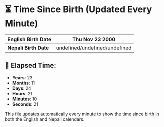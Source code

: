 # ⏳ Time Since Birth (Updated Every Minute)

| **English Birth Date** | Thu Nov 23 2000 |
|------------------------|-------------------------------------|
| **Nepali Birth Date**  | undefined/undefined/undefined                  |

## 📅 Elapsed Time:

- **Years**: 23
- **Months**: 11
- **Days**: 24
- **Hours**: 21
- **Minutes**: 10
- **Seconds**: 21

This file updates automatically every minute to show the time since birth in both the English and Nepali calendars.